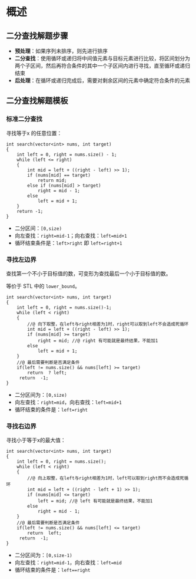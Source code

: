 # 概述

## 二分查找解题步骤

- **预处理**：如果序列未排序，则先进行排序
- **二分查找**：使用循环或递归将中间值元素与目标元素进行比较，将区间划分为两个子区间，然后再符合条件的其中一个子区间内进行寻找，直至循环或递归结束
- **后处理**：在循环或递归完成后，需要对剩余区间的元素中确定符合条件的元素

## 二分查找解题模板

### 标准二分查找

寻找等于x 的任意位置：

```
int search(vector<int> nums, int target)
{
    int left = 0, right = nums.size() - 1;
    while (left <= right)
    {
        int mid = left + ((right - left) >> 1);
        if (nums[mid] == target)
        	return mid;
        else if (nums[mid] > target)
       		right = mid - 1;
        else
        	left = mid + 1;
    }
    return -1;
}
```

- 二分区间：`[0,size)`
- 向左查找：`right=mid-1`；向右查找：`left=mid+1`
- 循环结束条件是：`left>right` 即 `left=right+1`

### 寻找左边界

查找第一个不小于目标值的数，可变形为查找最后一个小于目标值的数。

等价于 STL 中的 `lower_bound`。

```
int search(vector<int> nums, int target)
{
	int left = 0, right = nums.size()-1;
	while (left < right)
	{
		//@ 向下取整，在left与right相差为1时，right可以取到left不会造成死循环
		int mid = left + ((right - left) >> 1);
		if (nums[mid] >= target)
			right = mid; //@ right 有可能就是最终结果，不能加1
		else
			left = mid + 1;				
	}
	//@ 最后需要判断是否满足条件
	if(left != nums.size() && nums[left] >= target)
		return  ? left;
     return  -1;
}
```

- 二分区间为：`[0,size)`
- 向左查找：`right=mid`，向右查找：`left=mid+1`
- 循环结束的条件是：`left=right`

### 寻找右边界

寻找小于等于x的最大值：

```
int search(vector<int> nums, int target)
{
	int left = 0, right = nums.size();
	while (left < right)
	{
	    //@ 向上取整，在left与right相差为1时，left可以取到right而不会造成死循环
		int mid = left + ((right - left + 1) >> 1); 
		if (nums[mid] <= target)
			left = mid; //@ left 有可能就是最终结果，不能加1
		else
			right = mid - 1;				
	}
	//@ 最后需要判断是否满足条件
	if(left != nums.size() && nums[left] <= target)
		return  left;
     return  -1;
}
```

- 二分区间为：`[0,size-1)`
- 向左查找：`right=mid-1`，向右查找：`left=mid`
- 循环结束的条件是：`left==right`

